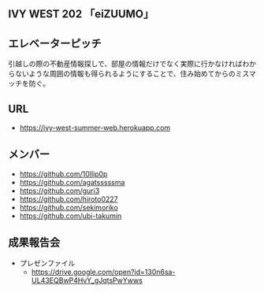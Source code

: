 ## IVY WEST 202 「eiZUUMO」

## エレベーターピッチ

引越しの際の不動産情報探しで、部屋の情報だけでなく実際に行かなければわからないような周囲の情報も得られるようにすることで、住み始めてからのミスマッチを防ぐ。


## URL

* https://ivy-west-summer-web.herokuapp.com


## メンバー

* https://github.com/10llip0p
* https://github.com/agatsssssma
* https://github.com/guri3
* https://github.com/hiroto0227
* https://github.com/sekimoriko
* https://github.com/ubi-takumin

## 成果報告会
 * プレゼンファイル
    *  https://drive.google.com/open?id=130n6sa-UL43EQBwP4HvY_gJqtsPwYwws